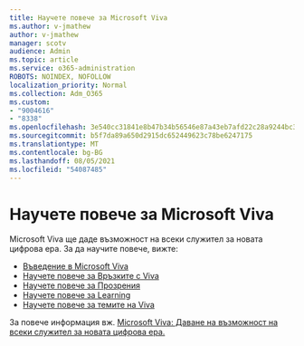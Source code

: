 ```yaml
---
title: Научете повече за Microsoft Viva
ms.author: v-jmathew
author: v-jmathew
manager: scotv
audience: Admin
ms.topic: article
ms.service: o365-administration
ROBOTS: NOINDEX, NOFOLLOW
localization_priority: Normal
ms.collection: Adm_O365
ms.custom:
- "9004616"
- "8338"
ms.openlocfilehash: 3e540cc31841e8b47b34b56546e87a43eb7afd22c28a9244bc3016e9937b087c
ms.sourcegitcommit: b5f7da89a650d2915dc652449623c78be6247175
ms.translationtype: MT
ms.contentlocale: bg-BG
ms.lasthandoff: 08/05/2021
ms.locfileid: "54087485"
---
```

# <a name="learn-about-microsoft-viva"></a>Научете повече за Microsoft Viva

Microsoft Viva ще даде възможност на всеки служител за новата цифрова ера. За да научите повече, вижте:

- [Въведение в Microsoft Viva](https://www.microsoft.com/microsoft-viva/overview)
- [Научете повече за Връзките с Viva](https://aka.ms/VivaConnectionsBlog/)
- [Научете повече за Прозрения](https://aka.ms/VivaInsightsBlog)
- [Научете повече за Learning](https://aka.ms/VivaLearningBlog)
- [Научете повече за темите на Viva](https://aka.ms/viva/topics/blog)

За повече информация вж. [Microsoft Viva: Даване на възможност на всеки служител за новата цифрова ера.](https://www.microsoft.com/microsoft-365/blog/2021/02/04/microsoft-viva-empowering-every-employee-for-the-new-digital-age/)
